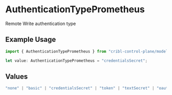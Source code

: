 # AuthenticationTypePrometheus

Remote Write authentication type

## Example Usage

```typescript
import { AuthenticationTypePrometheus } from "cribl-control-plane/models/operations";

let value: AuthenticationTypePrometheus = "credentialsSecret";
```

## Values

```typescript
"none" | "basic" | "credentialsSecret" | "token" | "textSecret" | "oauth"
```